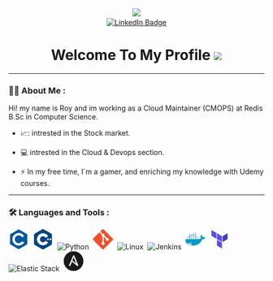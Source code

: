 
<div id="header" align="center">
  <img src="https://media.giphy.com/media/M9gbBd9nbDrOTu1Mqx/giphy.gif" width="100"/>
</div>

  <div id="badges" align="center">
  <a href="https://www.linkedin.com/in/roy-edri">
  <img src="https://img.shields.io/badge/LinkedIn-blue?style=for-the-badge&logo=linkedin&logoColor=white" alt="LinkedIn Badge"/>
  </a>
  <h1>
  Welcome To My Profile
  <img src="https://media.giphy.com/media/hvRJCLFzcasrR4ia7z/giphy.gif" width="30px" />
</h1>
  

</div>

---

### :man_technologist: About Me :  
Hi! my name is Roy and im working as a Cloud Maintainer (CMOPS) at Redis   
B.Sc in Computer Science.
- 📈: intrested in the Stock market.

- :computer: intrested in the Cloud & Devops section.

- :zap: In my free time, I`m a gamer, and enriching my knowledge with Udemy courses.
---

### :hammer_and_wrench: Languages and Tools :
<div>
  <img src="https://github.com/devicons/devicon/blob/master/icons/c/c-plain.svg" title="C" alt="C" width="40" height="40"/>&nbsp;
  <img src="https://github.com/devicons/devicon/blob/master/icons/cplusplus/cplusplus-plain.svg" title="C++" alt="C++" width="40" height="40"/>&nbsp;
  <img src="https://upload.wikimedia.org/wikipedia/commons/0/0a/Python.svg" title="Python" alt="Python" width="40" height="40"/>&nbsp;
  <img src="https://github.com/devicons/devicon/blob/master/icons/git/git-plain.svg" title="Git" alt="Git" width="40" height="40"/>&nbsp;
  <img src="https://upload.wikimedia.org/wikipedia/commons/f/f1/Icons8_flat_linux.svg" title="Linux" alt="Linux" width="43" height="43"/>&nbsp;
  <img src="https://upload.wikimedia.org/wikipedia/commons/e/e9/Jenkins_logo.svg" title="Jenkins" alt="Jenkins" width="40" height="40"/>&nbsp;
  <img src="https://github.com/devicons/devicon/blob/master/icons/docker/docker-plain.svg" title="Docker" alt="Docker" width="40" height="40"/>&nbsp;
  <img src="https://github.com/devicons/devicon/blob/master/icons/terraform/terraform-original.svg" title="Terraform" alt="Jenkins" width="40" height="40"/>&nbsp;
  <img src="https://cdn.worldvectorlogo.com/logos/elastic-stack.svg" title="Elastic Stack" alt="Elastic Stack" width="40" height="40"/>&nbsp;
  <img src="https://github.com/devicons/devicon/blob/master/icons/ansible/ansible-original.svg" title="Ansible" alt="Ansible" width="40" height="40"/>&nbsp;
</div>
